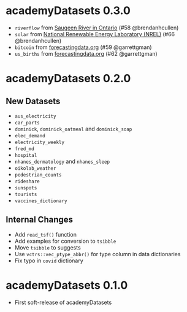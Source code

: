 <!-- NEWS.md is maintained by https://cynkra.github.io/fledge, do not edit -->

# academyDatasets 0.3.0

- `riverflow` from [Saugeen River in Ontario](https://zenodo.org/record/4656058) (#58 @brendanhcullen)
- `solar` from [National Renewable Energy Laboratory (NREL)](https://zenodo.org/record/4656151) (#66 @brendanhcullen)
- `bitcoin` from [forecastingdata.org](https://zenodo.org/record/5121965) (#59 @garrettgman)
- `us_births` from [forecastingdata.org](https://zenodo.org/record/4656049) (#62 @garrettgman)


# academyDatasets 0.2.0

## New Datasets

* `aus_electricity`
* `car_parts`
* `dominick`, `dominick_oatmeal` and `dominick_soap`
* `elec_demand`
* `electricity_weekly`
* `fred_md`
* `hospital`
* `nhanes_dermatology` and `nhanes_sleep`
* `oikolab_weather`
* `pedestrian_counts`
* `rideshare`
* `sunspots`
* `tourists`
* `vaccines_dictionary`

## Internal Changes

* Add `read_tsf()` function
* Add examples for conversion to `tsibble`
* Move `tsibble` to suggests
* Use `vctrs::vec_ptype_abbr()` for type column in data dictionaries
* Fix typo in `covid` dictionary

# academyDatasets 0.1.0

* First soft-release of academyDatasets
